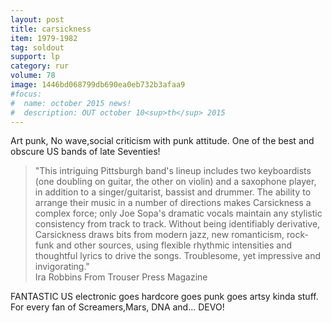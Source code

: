 ```yaml
---
layout: post
title: carsickness
item: 1979-1982
tag: soldout
support: lp
category: rur
volume: 78
image: 1446bd068799db690ea0eb732b3afaa9
#focus:
#  name: october 2015 news!
#  description: OUT october 10<sup>th</sup> 2015
---
```


Art punk, No wave,social criticism with punk attitude. One of the best and obscure US bands of late Seventies!

> "This intriguing Pittsburgh band's lineup includes two keyboardists (one doubling on guitar, the other on violin) and a saxophone player, in addition to a singer/guitarist, bassist and drummer. The ability to arrange their music in a number of directions makes Carsickness a complex force; only Joe Sopa's dramatic vocals maintain any stylistic consistency from track to track. Without being identifiably derivative, Carsickness draws bits from modern jazz, new romanticism, rock-funk and other sources, using flexible rhythmic intensities and thoughtful lyrics to drive the songs. Troublesome, yet impressive and invigorating."  
Ira Robbins From Trouser Press Magazine

FANTASTIC US electronic goes hardcore goes punk goes artsy kinda stuff. For
every fan of Screamers,Mars, DNA and... DEVO!
